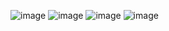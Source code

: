 ![image](https://github.com/user-attachments/assets/d985b4ee-d64d-4acf-b6eb-a19773dc4b96)
![image](https://github.com/user-attachments/assets/1194d0de-fccc-4941-8b34-3c60e306fc07)
![image](https://github.com/user-attachments/assets/c7f4780d-bb10-4c4c-b58f-d2bc0849d413)
![image](https://github.com/user-attachments/assets/2ede2784-69e3-4446-b701-d0dbdcb4ccb8)
